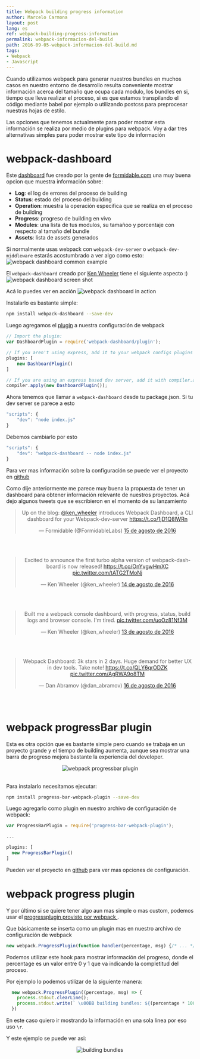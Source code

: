 ```yaml
---
title: Webpack building progress information
author: Marcelo Carmona
layout: post
lang: es
ref: webpack-building-progress-information
permalink: webpack-informacion-del-build
path: 2016-09-05-webpack-informacion-del-build.md
tags:
- Webpack
- Javascript
---
```



Cuando utilizamos webpack para generar nuestros bundles en muchos casos en nuestro entorno de desarrollo resulta conveniente mostrar información acerca del tamaño que ocupa cada modulo, los bundles en si, tiempo que lleva realizar el proceso, si es que estamos transpilando el código mediante babel por ejemplo o utilizando postcss para preprocesar nuestras hojas de estilo.

Las opciones que tenemos actualmente para poder mostrar esta información se realiza por medio de plugins para webpack.
Voy a dar tres alternativas simples para poder mostrar este tipo de información

# webpack-dashboard

Este <a href="https://github.com/FormidableLabs/webpack-dashboard" target="_blank">dashboard</a> fue creado por la gente de <a href="https://formidable.com/" target="_blank">formidable.com</a> una muy buena opcion que muestra información sobre:

* **Log**: el log de errores del proceso de building
* **Status**: estado del proceso del building
* **Operation**: muestra la operación especifica que se realiza en el proceso de building
* **Progress**: progreso de building en vivo
* **Modules**: una lista de tus modulos, su tamañoo y porcentaje con respecto al tamaño del bundle
* **Assets**: lista de assets generados

Si normalmente usas webpack con ```webpack-dev-server``` o ```webpack-dev-middleware``` estarás acostumbrado a ver algo como esto:
<img src="/img/posts/webpack-dashboard-dev-server.png" alt="webpack dashboard common example">

El ```webpack-dashboard``` creado por <a href="https://formidable.com/blog/2016/08/15/introducing-webpack-dashboard/" target="_blank">Ken Wheeler</a> tiene el siguiente aspecto :)
<img src="/img/posts/webpack-dashboard-screen-shot.png" alt="webpack dashboard screen shot">

Acá lo puedes ver en acción
<img src="/img/posts/webpack-dashboard-in-action.gif" alt="webpack dashboard in action">

Instalarlo es bastante simple:

```bash
npm install webpack-dashboard --save-dev
```
Luego agregamos el <a href="https://webpack.github.io/docs/plugins.html" target="_blank">plugin</a> a nuestra configuración de webpack

```javascript
// Import the plugin:
var DashboardPlugin = require('webpack-dashboard/plugin');

// If you aren't using express, add it to your webpack configs plugins section:
plugins: [
    new DashboardPlugin()
]

// If you are using an express based dev server, add it with compiler.apply
compiler.apply(new DashboardPlugin());
```

Ahora tenemos que llamar a ```webpack-dashboard``` desde tu package.json.
Si tu dev server se parece a esto

```javascript
"scripts": {
    "dev": "node index.js"
}
```

Debemos cambiarlo por esto

```javascript
"scripts": {
    "dev": "webpack-dashboard -- node index.js"
}
```
Para ver mas información sobre la configuración se puede ver el proyecto en <a href="https://github.com/FormidableLabs/webpack-dashboard">github</a>

Como dije anteriormente me parece muy buena la propuesta de tener un dashboard para obtener información relevante de nuestros proyectos.
Acá dejo algunos tweets que se escribieron en el momento de su lanzamiento

<center>

<blockquote class="twitter-tweet" data-lang="es"><p lang="en" dir="ltr">Up on the blog: <a href="https://twitter.com/ken_wheeler">@ken_wheeler</a> introduces Webpack Dashboard, a CLI dashboard for your Webpack-dev-server <a href="https://t.co/1jD1Q8lWRn">https://t.co/1jD1Q8lWRn</a></p>&mdash; Formidable (@FormidableLabs) <a href="https://twitter.com/FormidableLabs/status/765208945543610368">15 de agosto de 2016</a></blockquote>
<script async src="//platform.twitter.com/widgets.js" charset="utf-8"></script>
<br><br>

<blockquote class="twitter-tweet" data-lang="es"><p lang="en" dir="ltr">Excited to announce the first turbo alpha version of webpack-dashboard is now released! <a href="https://t.co/OnYvgwHmXC">https://t.co/OnYvgwHmXC</a> <a href="https://t.co/tATG2TMoNj">pic.twitter.com/tATG2TMoNj</a></p>&mdash; Ken Wheeler (@ken_wheeler) <a href="https://twitter.com/ken_wheeler/status/764896872771321856">14 de agosto de 2016</a></blockquote>
<script async src="//platform.twitter.com/widgets.js" charset="utf-8"></script>
<br><br>

<blockquote class="twitter-tweet" data-lang="es"><p lang="en" dir="ltr">Built me a webpack console dashboard, with progress, status, build logs and browser console. I&#39;m tired. <a href="https://t.co/uoOz81Nf3M">pic.twitter.com/uoOz81Nf3M</a></p>&mdash; Ken Wheeler (@ken_wheeler) <a href="https://twitter.com/ken_wheeler/status/764580469677711360">13 de agosto de 2016</a></blockquote>
<script async src="//platform.twitter.com/widgets.js" charset="utf-8"></script>
<br><br>

<blockquote class="twitter-tweet" data-lang="es"><p lang="en" dir="ltr">Webpack Dashboard: 3k stars in 2 days. Huge demand for better UX in dev tools. Take note! <a href="https://t.co/QLY6qrODZK">https://t.co/QLY6qrODZK</a> <a href="https://t.co/AgRWA9o8TM">pic.twitter.com/AgRWA9o8TM</a></p>&mdash; Dan Abramov (@dan_abramov) <a href="https://twitter.com/dan_abramov/status/765575479302774784">16 de agosto de 2016</a></blockquote>
<script async src="//platform.twitter.com/widgets.js" charset="utf-8"></script>
</center>
<br><br>

# webpack progressBar plugin
Esta es otra opción que es bastante simple pero cuando se trabaja en un proyecto grande y el tiempo de building aumenta, aunque sea mostrar una barra de progreso mejora bastante la experiencia del developer.
<center><img src="/img/posts/webpack-progressbar-plugin.gif" alt="webpack progressbar plugin"></center>
<br>

Para instalarlo necesitamos ejecutar:

```bash
npm install progress-bar-webpack-plugin --save-dev
```

Luego agregarlo como plugin en nuestro archivo de configuración de webpack:

```javascript
var ProgressBarPlugin = require('progress-bar-webpack-plugin');

...

plugins: [
  new ProgressBarPlugin()
]
```

Pueden ver el proyecto en <a href="https://github.com/clessg/progress-bar-webpack-plugin" target="_blank">github</a> para ver mas opciones de configuración.

# webpack progress plugin
Y por último si se quiere tener algo aun mas simple o mas custom, podemos usar el <a href="https://webpack.github.io/docs/list-of-plugins.html#progressplugin" target="_blank">progressplugin provisto por webpack </a>.

Que básicamente se inserta como un plugin mas en nuestro archivo de configuración de webpack

```javascript
new webpack.ProgressPlugin(function handler(percentage, msg) {/* ... */})
```
Podemos utilizar este hook para mostrar información del progreso, donde el percentage es un valor entre 0 y 1 que va indicando la completitud del proceso.

Por ejemplo lo podemos utilizar de la siguiente manera:

```javascript
  new webpack.ProgressPlugin((percentage, msg) => {
    process.stdout.clearLine();
    process.stdout.write(` \u00BB building bundles: ${(percentage * 100.00).toFixed(2)} % => ${msg}\r`);
  })
```

En este caso quiero ir mostrando la información en una sola linea por eso uso ```\r```.

Y este ejemplo se puede ver asi:
<center><img src="/img/posts/building-bundles.png" alt="building bundles"></center>
 